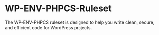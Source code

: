 # WP-ENV-PHPCS-Ruleset
The WP-ENV-PHPCS ruleset is designed to help you write clean, secure, and efficient code for WordPress projects. 
